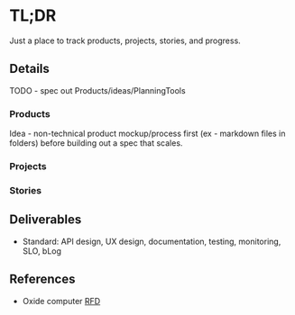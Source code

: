 # TL;DR

Just a place to track products, projects, stories, and progress.

## Details

TODO - spec out Products/ideas/PlanningTools

### Products

Idea - non-technical product mockup/process first (ex - markdown files in folders) before building out a spec that scales.

### Projects

### Stories

## Deliverables

* Standard: API design, UX design, documentation, testing, monitoring, SLO, bLog

## References

* Oxide computer [RFD](https://oxide.computer/blog/rfd-1-requests-for-discussion/)
